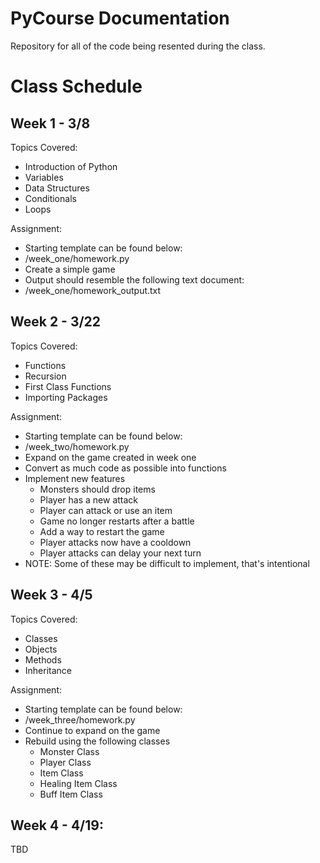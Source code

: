 # PyCourse Documentation
Repository for all of the code being resented during the class.

# Class Schedule
## Week 1 - 3/8
Topics Covered:
- Introduction of Python
- Variables
- Data Structures
- Conditionals
- Loops

Assignment:
- Starting template can be found below:
- /week_one/homework.py
- Create a simple game
- Output should resemble the following text document:
- /week_one/homework_output.txt

## Week 2 - 3/22
Topics Covered:
- Functions
- Recursion
- First Class Functions
- Importing Packages

Assignment:
- Starting template can be found below:
- /week_two/homework.py
- Expand on the game created in week one
- Convert as much code as possible into functions
- Implement new features
  - Monsters should drop items
  - Player has a new attack
  - Player can attack or use an item
  - Game no longer restarts after a battle
  - Add a way to restart the game
  - Player attacks now have a cooldown
  - Player attacks can delay your next turn
- NOTE: Some of these may be difficult to implement, that's intentional

## Week 3 - 4/5
Topics Covered:
- Classes
- Objects
- Methods
- Inheritance

Assignment:
- Starting template can be found below:
- /week_three/homework.py
- Continue to expand on the game
- Rebuild using the following classes
  - Monster Class
  - Player Class
  - Item Class
  - Healing Item Class
  - Buff Item Class

## Week 4 - 4/19:
TBD

